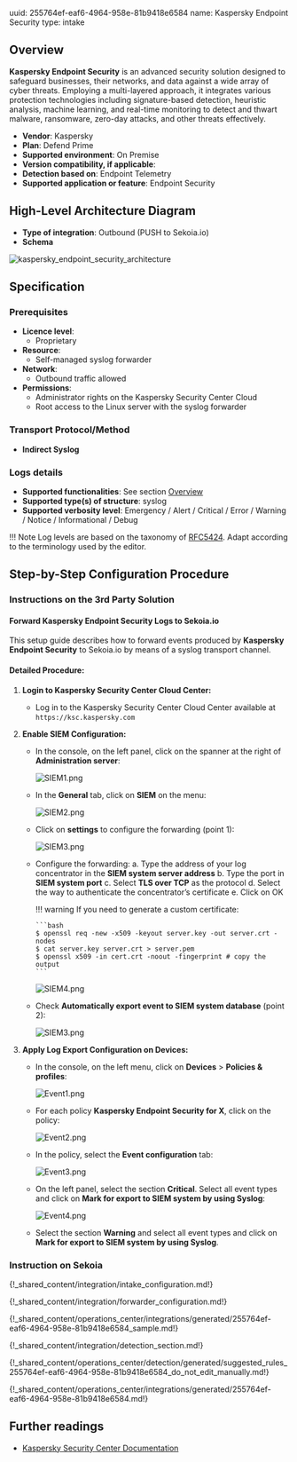 uuid: 255764ef-eaf6-4964-958e-81b9418e6584
name: Kaspersky Endpoint Security
type: intake

## Overview

**Kaspersky Endpoint Security** is an advanced security solution designed to safeguard businesses, their networks, and data against a wide array of cyber threats. Employing a multi-layered approach, it integrates various protection technologies including signature-based detection, heuristic analysis, machine learning, and real-time monitoring to detect and thwart malware, ransomware, zero-day attacks, and other threats effectively.

- **Vendor**: Kaspersky
- **Plan**: Defend Prime
- **Supported environment**: On Premise
- **Version compatibility, if applicable**:
- **Detection based on**: Endpoint Telemetry
- **Supported application or feature**: Endpoint Security

## High-Level Architecture Diagram

- **Type of integration**: Outbound (PUSH to Sekoia.io)
- **Schema**

![kaspersky_endpoint_security_architecture](/assets/integration/kaspersky_endpoint_security_architecture.png)

## Specification

### Prerequisites

- **Licence level**:
    - Proprietary
- **Resource**:
    - Self-managed syslog forwarder
- **Network**:
    - Outbound traffic allowed
- **Permissions**:
    - Administrator rights on the Kaspersky Security Center Cloud
    - Root access to the Linux server with the syslog forwarder

### Transport Protocol/Method

- **Indirect Syslog**

### Logs details

- **Supported functionalities**: See section [Overview](#overview)
- **Supported type(s) of structure**: syslog
- **Supported verbosity level**: Emergency / Alert / Critical / Error / Warning / Notice / Informational / Debug

!!! Note
    Log levels are based on the taxonomy of [RFC5424](https://datatracker.ietf.org/doc/html/rfc5424). Adapt according to the terminology used by the editor.

## Step-by-Step Configuration Procedure

### Instructions on the 3rd Party Solution

#### Forward Kaspersky Endpoint Security Logs to Sekoia.io

This setup guide describes how to forward events produced by **Kaspersky Endpoint Security** to Sekoia.io by means of a syslog transport channel.

#### Detailed Procedure:

1. **Login to Kaspersky Security Center Cloud Center:**
   - Log in to the Kaspersky Security Center Cloud Center available at `https://ksc.kaspersky.com`

2. **Enable SIEM Configuration:**

   - In the console, on the left panel, click on the spanner at the right of **Administration server**:

     ![SIEM1.png](/assets/integration/endpoint/kaspersky-edr/SIEM1.png)

   - In the **General** tab, click on **SIEM** on the menu:

     ![SIEM2.png](/assets/integration/endpoint/kaspersky-edr/SIEM2.png)

   - Click on **settings** to configure the forwarding (point 1):

     ![SIEM3.png](/assets/integration/endpoint/kaspersky-edr/SIEM3.png)

   - Configure the forwarding:
     a. Type the address of your log concentrator in the **SIEM system server address**
     b. Type the port in **SIEM system port**
     c. Select **TLS over TCP** as the protocol
     d. Select the way to authenticate the concentrator’s certificate
     e. Click on OK

     !!! warning
         If you need to generate a custom certificate:

         ```bash
         $ openssl req -new -x509 -keyout server.key -out server.crt -nodes
         $ cat server.key server.crt > server.pem
         $ openssl x509 -in cert.crt -noout -fingerprint # copy the output
         ```

     ![SIEM4.png](/assets/integration/endpoint/kaspersky-edr/SIEM4.png)

   - Check **Automatically export event to SIEM system database** (point 2):

     ![SIEM3.png](/assets/integration/endpoint/kaspersky-edr/SIEM3.png)

3. **Apply Log Export Configuration on Devices:**

   - In the console, on the left menu, click on **Devices** > **Policies & profiles**:

     ![Event1.png](/assets/integration/endpoint/kaspersky-edr/Event1.png)

   - For each policy **Kaspersky Endpoint Security for X**, click on the policy:

     ![Event2.png](/assets/integration/endpoint/kaspersky-edr/Event2.png)

   - In the policy, select the **Event configuration** tab:

     ![Event3.png](/assets/integration/endpoint/kaspersky-edr/Event3.png)

   - On the left panel, select the section **Critical**. Select all event types and click on **Mark for export to SIEM system by using Syslog**:

     ![Event4.png](/assets/integration/endpoint/kaspersky-edr/Event4.png)

   - Select the section **Warning** and select all event types and click on **Mark for export to SIEM system by using Syslog**.

### Instruction on Sekoia

{!_shared_content/integration/intake_configuration.md!}

{!_shared_content/integration/forwarder_configuration.md!}

{!_shared_content/operations_center/integrations/generated/255764ef-eaf6-4964-958e-81b9418e6584_sample.md!}

{!_shared_content/integration/detection_section.md!}

{!_shared_content/operations_center/detection/generated/suggested_rules_255764ef-eaf6-4964-958e-81b9418e6584_do_not_edit_manually.md!}

{!_shared_content/operations_center/integrations/generated/255764ef-eaf6-4964-958e-81b9418e6584.md!}

## Further readings

- [Kaspersky Security Center Documentation](https://support.kaspersky.com/)
